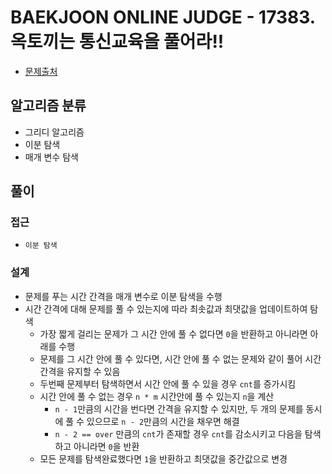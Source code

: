 # BAEKJOON ONLINE JUDGE - 17383. 옥토끼는 통신교육을 풀어라!!

- [문제출처](https://www.acmicpc.net/problem/17383 '17383. 옥토끼는 통신교육을 풀어라!!')

## 알고리즘 분류

- 그리디 알고리즘
- 이분 탐색
- 매개 변수 탐색

## 풀이

### 접근

- `이분 탐색`

### 설계

- 문제를 푸는 시간 간격을 매개 변수로 이분 탐색을 수행
- 시간 간격에 대해 문제를 풀 수 있는지에 따라 최솟값과 최댓값을 업데이트하여 탐색
  - 가장 짧게 걸리는 문제가 그 시간 안에 풀 수 없다면 `0`을 반환하고 아니라면 아래를 수행
  - 문제를 그 시간 안에 풀 수 있다면, 시간 안에 풀 수 없는 문제와 같이 풀어 시간 간격을 유지할 수 있음
  - 두번째 문제부터 탐색하면서 시간 안에 풀 수 있을 경우 `cnt`를 증가시킴
  - 시간 안에 풀 수 없는 경우 `n * m` 시간안에 풀 수 있는지 `n`을 계산
    - `n - 1`만큼의 시간을 번다면 간격을 유지할 수 있지만, 두 개의 문제를 동시에 풀 수 있으므로 `n - 2`만큼의 시간을 채우면 해결
    - `n - 2 == over` 만큼의 `cnt`가 존재할 경우 `cnt`를 감소시키고 다음을 탐색하고 아니라면 `0`을 반환
  - 모든 문제를 탐색완료했다면 `1`을 반환하고 최댓값을 중간값으로 변경

